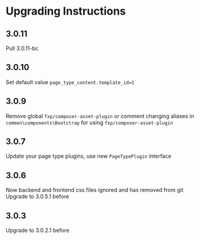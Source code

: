 Upgrading Instructions
======================

3.0.11
------
Pull 3.0.11-bc

3.0.10
------
Set default value `page_type_content.template_id=1`

3.0.9
-----
Remove global `fxp/composer-asset-plugin` or comment changing aliases in `common\components\Bootstrap` for using `fxp/composer-asset-plugin`

3.0.7
-----
Update your page type plugins, use new `PageTypePlugin` interface

3.0.6
-----
Now backend and frontend css files ignored and has removed from git
Upgrade to 3.0.5.1 before

3.0.3
-----
Upgrade to 3.0.2.1 before